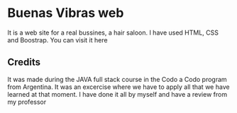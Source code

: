 # Buenas Vibras web

It is a web site for a real bussines, a hair saloon. I have used HTML, CSS and Boostrap. You can visit it here 

## Credits

It was made during the JAVA full stack course in the Codo a Codo program from Argentina. It was an excercise where we have to apply all that we have
learned at that moment. I have done it all by myself and have a review from my professor
